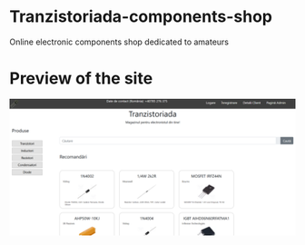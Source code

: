 # Tranzistoriada-components-shop
Online electronic components shop dedicated to amateurs

# Preview of the site
![Photo](https://github.com/AndreiVladescu/Tranzistoriada-components-shop/blob/main/preview.png?raw=true)
